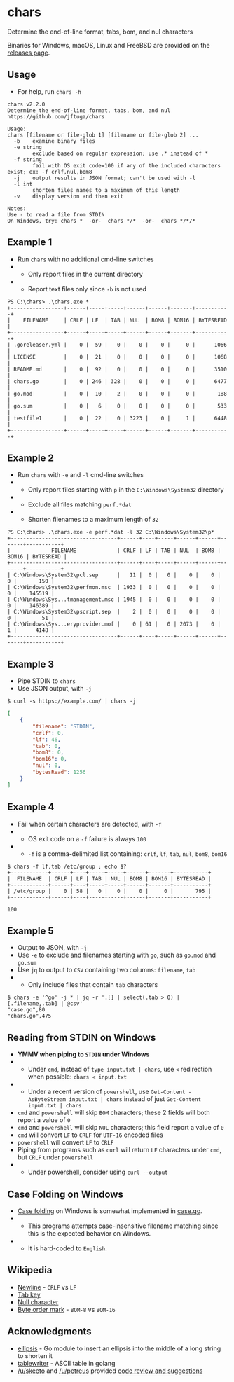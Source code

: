 # chars
Determine the end-of-line format, tabs, bom, and nul characters

Binaries for Windows, macOS, Linux and FreeBSD are provided on the
[releases page](https://github.com/jftuga/chars/releases).

## Usage

* For help, run `chars -h`

```
chars v2.2.0
Determine the end-of-line format, tabs, bom, and nul
https://github.com/jftuga/chars

Usage:
chars [filename or file-glob 1] [filename or file-glob 2] ...
  -b    examine binary files
  -e string
        exclude based on regular expression; use .* instead of *
  -f string
        fail with OS exit code=100 if any of the included characters exist; ex: -f crlf,nul,bom8
  -j    output results in JSON format; can't be used with -l
  -l int
        shorten files names to a maximum of this length
  -v    display version and then exit

Notes:
Use - to read a file from STDIN
On Windows, try: chars *  -or-  chars */*  -or-  chars */*/*
```

## Example 1

* Run `chars` with no additional cmd-line switches
* * Only report files in the current directory
* * Report text files only since `-b` is not used

```shell
PS C:\chars> .\chars.exe *
+-----------------+------+-----+-----+------+------+-------+-----------+
|    FILENAME     | CRLF | LF  | TAB | NUL  | BOM8 | BOM16 | BYTESREAD |
+-----------------+------+-----+-----+------+------+-------+-----------+
| .goreleaser.yml |    0 |  59 |   0 |    0 |    0 |     0 |      1066 |
| LICENSE         |    0 |  21 |   0 |    0 |    0 |     0 |      1068 |
| README.md       |    0 |  92 |   0 |    0 |    0 |     0 |      3510 |
| chars.go        |    0 | 246 | 328 |    0 |    0 |     0 |      6477 |
| go.mod          |    0 |  10 |   2 |    0 |    0 |     0 |       188 |
| go.sum          |    0 |   6 |   0 |    0 |    0 |     0 |       533 |
| testfile1       |    0 |  22 |   0 | 3223 |    0 |     1 |      6448 |
+-----------------+------+-----+-----+------+------+-------+-----------+
```

## Example 2

* Run `chars` with `-e` and `-l` cmd-line switches
* * Only report files starting with `p` in the `C:\Windows\System32` directory
* * Exclude all files matching `perf.*dat`
* * Shorten filenames to a maximum length of `32`

```shell
PS C:\chars> .\chars.exe -e perf.*dat -l 32 C:\Windows\System32\p*
+----------------------------------+------+----+-----+------+------+-------+-----------+
|             FILENAME             | CRLF | LF | TAB | NUL  | BOM8 | BOM16 | BYTESREAD |
+----------------------------------+------+----+-----+------+------+-------+-----------+
| C:\Windows\System32\pcl.sep      |   11 |  0 |   0 |    0 |    0 |     0 |       150 |
| C:\Windows\System32\perfmon.msc  | 1933 |  0 |   0 |    0 |    0 |     0 |    145519 |
| C:\Windows\Sys...tmanagement.msc | 1945 |  0 |   0 |    0 |    0 |     0 |    146389 |
| C:\Windows\System32\pscript.sep  |    2 |  0 |   0 |    0 |    0 |     0 |        51 |
| C:\Windows\Sys...eryprovider.mof |    0 | 61 |   0 | 2073 |    0 |     1 |      4148 |
+----------------------------------+------+----+-----+------+------+-------+-----------+
```

## Example 3

* Pipe STDIN to `chars`
* Use JSON output, with `-j`

```shell
$ curl -s https://example.com/ | chars -j
```

```json
[
    {
        "filename": "STDIN",
        "crlf": 0,
        "lf": 46,
        "tab": 0,
        "bom8": 0,
        "bom16": 0,
        "nul": 0,
        "bytesRead": 1256
    }
]
```

## Example 4

* Fail when certain characters are detected, with `-f`
* * OS exit code on a `-f` failure is always `100`
* * `-f` is a comma-delimited list containing: `crlf`, `lf`, `tab`, `nul`, `bom8`, `bom16`

```shell
$ chars -f lf,tab /etc/group ; echo $?
+------------+------+----+-----+-----+------+-------+-----------+
|  FILENAME  | CRLF | LF | TAB | NUL | BOM8 | BOM16 | BYTESREAD |
+------------+------+----+-----+-----+------+-------+-----------+
| /etc/group |    0 | 58 |   0 |   0 |    0 |     0 |       795 |
+------------+------+----+-----+-----+------+-------+-----------+

100
```

## Example 5

* Output to JSON, with `-j`
* Use `-e` to exclude and filenames starting with `go`, such as `go.mod` and `go.sum`
* Use `jq` to output to `CSV` containing two columns: `filename`, `tab`
* * Only include files that contain `tab` characters

```shell
$ chars -e '^go' -j * | jq -r '.[] | select(.tab > 0) | [.filename,.tab] | @csv'
"case.go",80
"chars.go",475
```

## Reading from STDIN on Windows
* **YMMV when piping to `STDIN` under Windows**
* * Under `cmd`, instead of `type input.txt | chars`, use `<` redirection when possible: `chars < input.txt`
* * Under a recent version of `powershell`, use `Get-Content -AsByteStream input.txt | chars` instead of just `Get-Content input.txt | chars`
* `cmd` and `powershell` will skip `BOM` characters; these 2 fields will both report a value of `0`
* `cmd` and `powershell` will skip `NUL` characters; this field report a value of `0`
* `cmd` will convert `LF` to `CRLF` for `UTF-16` encoded files
* `powershell` will convert `LF` to `CRLF`
* Piping from programs such as `curl` will return `LF` characters under `cmd`, but `CRLF` under `powershell`
* * Under powershell, consider using `curl --output`

## Case Folding on Windows
* [Case folding](https://www.w3.org/TR/charmod-norm/#definitionCaseFolding) on Windows is somewhat implemented in [case.go](case.go).
* * This programs attempts case-insensitive filename matching since this is the expected behavior on Windows.
* * It is hard-coded to `English`.

## Wikipedia

* [Newline](https://en.wikipedia.org/wiki/Newline#Representation) - `CRLF` vs `LF`
* [Tab key](https://en.wikipedia.org/wiki/Tab_key#Tab_characters)
* [Null character](https://en.wikipedia.org/wiki/Null_character)
* [Byte order mark](https://en.wikipedia.org/wiki/Byte_order_mark) - `BOM-8` vs `BOM-16`

## Acknowledgments

* [ellipsis](https://github.com/jftuga/ellipsis) - Go module to insert an ellipsis into the middle of a long string to shorten it
* [tablewriter](https://github.com/olekukonko/tablewriter) - ASCII table in golang
* [/u/skeeto](https://old.reddit.com/user/skeeto) and [/u/petreus](https://old.reddit.com/user/ppetreus) provided [code review and suggestions](https://old.reddit.com/r/golang/comments/s64jye/i_wrote_a_cli_tool_to_determine_the_endofline/) 
